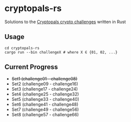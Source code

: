 # cryptopals-rs
Solutions to the [Cryptopals crypto challenges](https://cryptopals.com/) written in Rust

## Usage

```
cd cryptopals-rs
cargo run --bin challengeX # where X ∈ {01, 02, ...}
```

## Current Progress 

- ~~Set1 (challenge01 - challenge08)~~
- Set2 (challenge09 - challenge16)
- Set3 (challenge17 - challenge24)
- Set4 (challenge25 - challenge32)
- Set5 (challenge33 - challenge40)
- Set6 (challenge41 - challenge48)
- Set7 (challenge49 - challenge56)
- Set8 (challenge57 - challenge66)